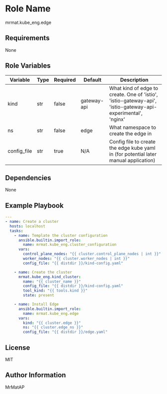 Role Name
=========

mrmat.kube_eng.edge

Requirements
------------

None

Role Variables
--------------

| Variable    | Type | Required | Default     | Description                                                                                                 |
|-------------|------|----------|-------------|-------------------------------------------------------------------------------------------------------------|
| kind        | str  | false    | gateway-api | What kind of edge to create. One of 'istio', 'istio-gateway-api', 'istio-gateway-api-experimental', 'nginx' |
| ns          | str  | false    | edge        | What namespace to create the edge in                                                                        |
| config_file | str  | true     | N/A         | Config file to create the edge kube yaml in (for potential later manual application)                        |

Dependencies
------------

None

Example Playbook
----------------

```yaml
---
- name: Create a cluster
  hosts: localhost
  tasks:
    - name: Template the cluster configuration
      ansible.builtin.import_role:
        name: mrmat.kube_eng.cluster_configuration
      vars:
        control_plane_nodes: "{{ cluster.control_plane_nodes | int }}"
        worker_nodes: "{{ cluster.worker_nodes | int }}"
        config_file: "{{ distdir }}/kind-config.yaml"

    - name: Create the cluster
      mrmat.kube_eng.kind_cluster:
        name: "{{ cluster_name }}"
        config_file: "{{ distdir }}/kind-config.yaml"
        tool_kind: "{{ tools.kind }}"
        state: present

    - name: Install Edge
      ansible.builtin.import_role:
        name: mrmat.kube_eng.edge
      vars:
        kind: "{{ cluster.edge }}"
        ns: "{{ cluster.edge_ns }}"
        config_file: "{{ distdir }}/edge.yaml"
```

License
-------

MIT

Author Information
------------------

MrMatAP
